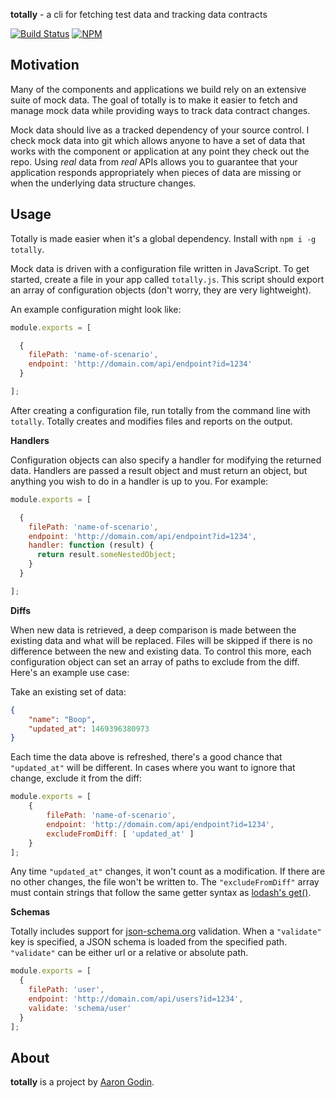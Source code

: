 **totally** - a cli for fetching test data and tracking data contracts

[![Build Status](https://travis-ci.org/aarongodin/totally.svg?branch=master)](https://travis-ci.org/aarongodin/totally)
[![NPM](https://img.shields.io/npm/v/totally.svg)](https://www.npmjs.org/package/totally)

## Motivation

Many of the components and applications we build rely on an extensive suite of mock data. The goal of totally is to make it easier to fetch and manage mock data while providing ways to track data contract changes.

Mock data should live as a tracked dependency of your source control. I check mock data into git which allows anyone to have a set of data that works with the component or application at any point they check out the repo. Using *real* data from *real* APIs allows you to guarantee that your application responds appropriately when pieces of data are missing or when the underlying data structure changes.

## Usage

Totally is made easier when it's a global dependency. Install with `npm i -g totally`.

Mock data is driven with a configuration file written in JavaScript. To get started, create a file in your app called `totally.js`. This script should export an array of configuration objects (don't worry, they are very lightweight).

An example configuration might look like:

```js
module.exports = [

  {
    filePath: 'name-of-scenario',
    endpoint: 'http://domain.com/api/endpoint?id=1234'
  }

];
```

After creating a configuration file, run totally from the command line with `totally`. Totally creates and modifies files and reports on the output.

**Handlers**

Configuration objects can also specify a handler for modifying the returned data. Handlers are passed a result object and must return an object, but anything you wish to do in a handler is up to you. For example:

```js
module.exports = [

  {
    filePath: 'name-of-scenario',
    endpoint: 'http://domain.com/api/endpoint?id=1234',
    handler: function (result) {
      return result.someNestedObject;
    }
  }

];
```

**Diffs**

When new data is retrieved, a deep comparison is made between the existing data and what will be replaced. Files will be skipped if there is no difference between the new and existing data. To control this more, each configuration object can set an array of paths to exclude from the diff. Here's an example use case:

Take an existing set of data:

```json
{
	"name": "Boop",
	"updated_at": 1469396380973
}
```

Each time the data above is refreshed, there's a good chance that `"updated_at"` will be different. In cases where you want to ignore that change, exclude it from the diff:

```js
module.exports = [
	{
		filePath: 'name-of-scenario',
		endpoint: 'http://domain.com/api/endpoint?id=1234',
		excludeFromDiff: [ 'updated_at' ]
	}
];
```

Any time `"updated_at"` changes, it won't count as a modification. If there are no other changes, the file won't be written to. The `"excludeFromDiff"` array must contain strings that follow the same getter syntax as [lodash's get()](https://lodash.com/docs#get).

**Schemas**

Totally includes support for [json-schema.org](http://json-schema.org/) validation. When a `"validate"` key is specified, a JSON schema is loaded from the specified path. `"validate"` can be either url or a relative or absolute path.

```js
module.exports = [
  {
    filePath: 'user',
    endpoint: 'http://domain.com/api/users?id=1234',
    validate: 'schema/user'
  }
];
```

## About

**totally** is a project by [Aaron Godin](http://aarongodin.me).
